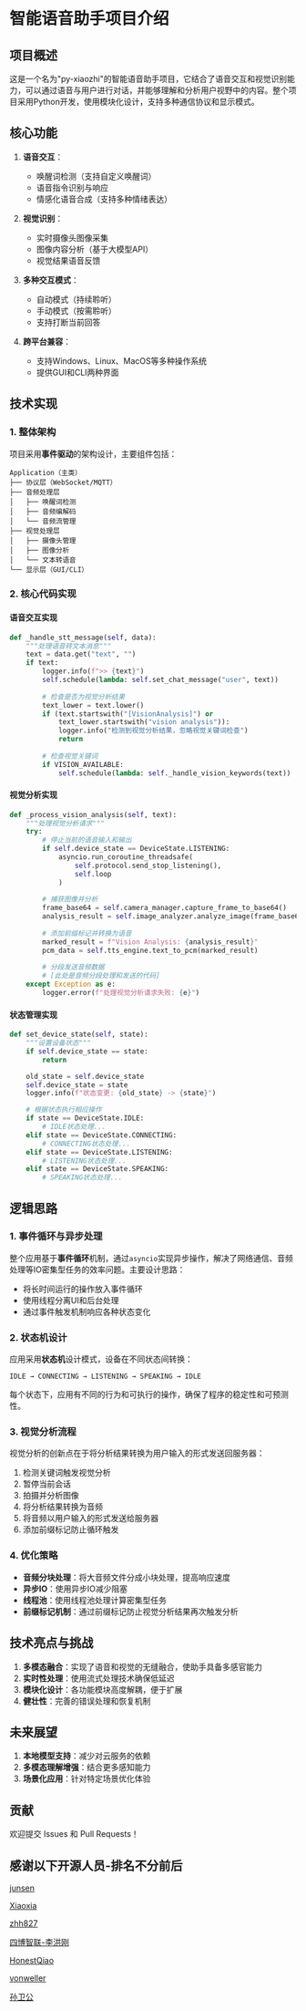 # 智能语音助手项目介绍

## 项目概述

这是一个名为"py-xiaozhi"的智能语音助手项目，它结合了语音交互和视觉识别能力，可以通过语音与用户进行对话，并能够理解和分析用户视野中的内容。整个项目采用Python开发，使用模块化设计，支持多种通信协议和显示模式。

## 核心功能

1. **语音交互**：
   - 唤醒词检测（支持自定义唤醒词）
   - 语音指令识别与响应
   - 情感化语音合成（支持多种情绪表达）

2. **视觉识别**：
   - 实时摄像头图像采集
   - 图像内容分析（基于大模型API）
   - 视觉结果语音反馈

3. **多种交互模式**：
   - 自动模式（持续聆听）
   - 手动模式（按需聆听）
   - 支持打断当前回答

4. **跨平台兼容**：
   - 支持Windows、Linux、MacOS等多种操作系统
   - 提供GUI和CLI两种界面

## 技术实现

### 1. 整体架构

项目采用**事件驱动**的架构设计，主要组件包括：

```
Application（主类）
├── 协议层（WebSocket/MQTT）
├── 音频处理层
│   ├── 唤醒词检测
│   ├── 音频编解码
│   └── 音频流管理
├── 视觉处理层
│   ├── 摄像头管理
│   ├── 图像分析
│   └── 文本转语音
└── 显示层（GUI/CLI）
```

### 2. 核心代码实现

#### 语音交互实现

```python
def _handle_stt_message(self, data):
    """处理语音转文本消息"""
    text = data.get("text", "")
    if text:
        logger.info(f">> {text}")
        self.schedule(lambda: self.set_chat_message("user", text))
        
        # 检查是否为视觉分析结果
        text_lower = text.lower()
        if (text.startswith("[VisionAnalysis]") or 
            text_lower.startswith("vision analysis")):
            logger.info("检测到视觉分析结果，忽略视觉关键词检查")
            return
            
        # 检查视觉关键词
        if VISION_AVAILABLE:
            self.schedule(lambda: self._handle_vision_keywords(text))
```

#### 视觉分析实现

```python
def _process_vision_analysis(self, text):
    """处理视觉分析请求"""
    try:
        # 停止当前的语音输入和输出
        if self.device_state == DeviceState.LISTENING:
            asyncio.run_coroutine_threadsafe(
                self.protocol.send_stop_listening(),
                self.loop
            )
        
        # 捕获图像并分析
        frame_base64 = self.camera_manager.capture_frame_to_base64()
        analysis_result = self.image_analyzer.analyze_image(frame_base64, prompt)
        
        # 添加前缀标记并转换为语音
        marked_result = f"Vision Analysis: {analysis_result}"
        pcm_data = self.tts_engine.text_to_pcm(marked_result)
        
        # 分段发送音频数据
        # [此处是音频分段处理和发送的代码]
    except Exception as e:
        logger.error(f"处理视觉分析请求失败: {e}")
```

#### 状态管理实现

```python
def set_device_state(self, state):
    """设置设备状态"""
    if self.device_state == state:
        return

    old_state = self.device_state
    self.device_state = state
    logger.info(f"状态变更: {old_state} -> {state}")

    # 根据状态执行相应操作
    if state == DeviceState.IDLE:
        # IDLE状态处理...
    elif state == DeviceState.CONNECTING:
        # CONNECTING状态处理...
    elif state == DeviceState.LISTENING:
        # LISTENING状态处理...
    elif state == DeviceState.SPEAKING:
        # SPEAKING状态处理...
```

## 逻辑思路

### 1. 事件循环与异步处理

整个应用基于**事件循环**机制，通过`asyncio`实现异步操作，解决了网络通信、音频处理等IO密集型任务的效率问题。主要设计思路：

- 将长时间运行的操作放入事件循环
- 使用线程分离UI和后台处理
- 通过事件触发机制响应各种状态变化

### 2. 状态机设计

应用采用**状态机**设计模式，设备在不同状态间转换：

```
IDLE → CONNECTING → LISTENING → SPEAKING → IDLE
```

每个状态下，应用有不同的行为和可执行的操作，确保了程序的稳定性和可预测性。

### 3. 视觉分析流程

视觉分析的创新点在于将分析结果转换为用户输入的形式发送回服务器：

1. 检测关键词触发视觉分析
2. 暂停当前会话
3. 拍摄并分析图像
4. 将分析结果转换为音频
5. 将音频以用户输入的形式发送给服务器
6. 添加前缀标记防止循环触发

### 4. 优化策略

- **音频分块处理**：将大音频文件分成小块处理，提高响应速度
- **异步IO**：使用异步IO减少阻塞
- **线程池**：使用线程池处理计算密集型任务
- **前缀标记机制**：通过前缀标记防止视觉分析结果再次触发分析

## 技术亮点与挑战

1. **多模态融合**：实现了语音和视觉的无缝融合，使助手具备多感官能力
2. **实时性处理**：使用流式处理技术确保低延迟
3. **模块化设计**：各功能模块高度解耦，便于扩展
4. **健壮性**：完善的错误处理和恢复机制

## 未来展望

1. **本地模型支持**：减少对云服务的依赖
2. **多模态理解增强**：结合更多感知能力
3. **场景化应用**：针对特定场景优化体验

## 贡献
欢迎提交 Issues 和 Pull Requests！

## 感谢以下开源人员-排名不分前后
[junsen](https://github.com/Huang-junsen/py-xiaozhi)

[Xiaoxia](https://github.com/78)

[zhh827](https://github.com/zhh827)

[四博智联-李洪刚](https://github.com/SmartArduino)

[HonestQiao](https://github.com/HonestQiao)

[vonweller](https://github.com/vonweller)

[孙卫公](https://space.bilibili.com/416954647)


